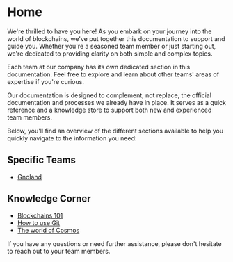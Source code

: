 # Home

We're thrilled to have you here! As you embark on your journey into the world of blockchains, we've put together this documentation to support and guide you. Whether you're a seasoned team member or just starting out, we're dedicated to providing clarity on both simple and complex topics.

Each team at our company has its own dedicated section in this documentation. Feel free to explore and learn about other teams' areas of expertise if you're curious.

Our documentation is designed to complement, not replace, the official documentation and processes we already have in place. It serves as a quick reference and a knowledge store to support both new and experienced team members.

Below, you'll find an overview of the different sections available to help you quickly navigate to the information you need:

## Specific Teams

- [Gnoland](./teams/gnoland/gnoland.md)

## Knowledge Corner

- [Blockchains 101](./knowledge-corner/blockhains-101/blockchain.md)
- [How to use Git](./knowledge-corner/git/git.md)
- [The world of Cosmos](./knowledge-corner/world-of-cosmos/cosmos.md)

If you have any questions or need further assistance, please don't hesitate to reach out to your team members.